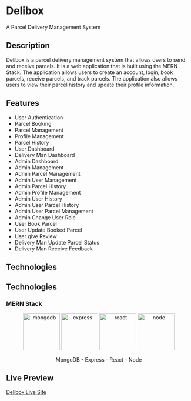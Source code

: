 # Delibox
A Parcel Delivery Management System

## Description
Delibox is a parcel delivery management system that allows users to send and receive parcels. It is a web application that is built using the MERN Stack. The application allows users to create an account, login, book parcels, receive parcels, and track parcels. The application also allows users to view their parcel history and update their profile information.

## Features
- User Authentication
- Parcel Booking
- Parcel Management
- Profile Management
- Parcel History
- User Dashboard
- Delivery Man Dashboard
- Admin Dashboard
- Admin Management
- Admin Parcel Management
- Admin User Management
- Admin Parcel History
- Admin Profile Management
- Admin User History
- Admin User Parcel History
- Admin User Parcel Management
- Admin Change User Role
- User Book Parcel
- User Update Booked Parcel
- User give Review
- Delivery Man Update Parcel Status
- Delivery Man Receive Feedback

## Technologies
## Technologies
### MERN Stack

<p align="center">
  <img width="100" src="https://img.icons8.com/?size=100&id=bosfpvRzNOG8&format=png&color=000000" alt="mongodb"/>
  <img width="100" src="https://img.icons8.com/?size=100&id=2ZOaTclOqD4q&format=png&color=000000" alt="express"/>
  <img width="100" src="https://img.icons8.com/?size=100&id=123603&format=png&color=000000" alt="react"/>
  <img width="100" src="https://img.icons8.com/?size=100&id=hsPbhkOH4FMe&format=png&color=000000" alt="node"/>
</p>

  <div align="center">MongoDB - Express - React - Node</div>

## Live Preview 
[Delibox Live Site](https://delibox-amirulkanak.web.com/)